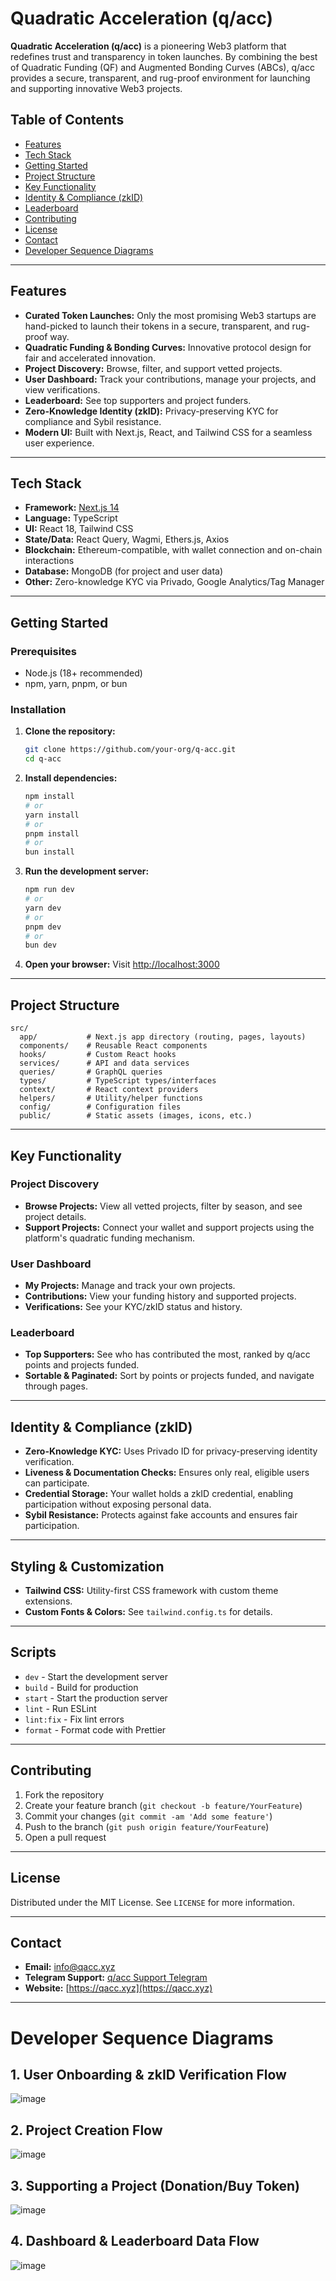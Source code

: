 # Quadratic Acceleration (q/acc)

**Quadratic Acceleration (q/acc)** is a pioneering Web3 platform that redefines trust and transparency in token launches. By combining the best of Quadratic Funding (QF) and Augmented Bonding Curves (ABCs), q/acc provides a secure, transparent, and rug-proof environment for launching and supporting innovative Web3 projects.

## Table of Contents

- [Features](#features)
- [Tech Stack](#tech-stack)
- [Getting Started](#getting-started)
- [Project Structure](#project-structure)
- [Key Functionality](#key-functionality)
- [Identity & Compliance (zkID)](#identity--compliance-zkid)
- [Leaderboard](#leaderboard)
- [Contributing](#contributing)
- [License](#license)
- [Contact](#contact)
- [Developer Sequence Diagrams](#developer-sequence-diagrams)

---

## Features

- **Curated Token Launches:** Only the most promising Web3 startups are hand-picked to launch their tokens in a secure, transparent, and rug-proof way.
- **Quadratic Funding & Bonding Curves:** Innovative protocol design for fair and accelerated innovation.
- **Project Discovery:** Browse, filter, and support vetted projects.
- **User Dashboard:** Track your contributions, manage your projects, and view verifications.
- **Leaderboard:** See top supporters and project funders.
- **Zero-Knowledge Identity (zkID):** Privacy-preserving KYC for compliance and Sybil resistance.
- **Modern UI:** Built with Next.js, React, and Tailwind CSS for a seamless user experience.

---

## Tech Stack

- **Framework:** [Next.js 14](https://nextjs.org/)
- **Language:** TypeScript
- **UI:** React 18, Tailwind CSS
- **State/Data:** React Query, Wagmi, Ethers.js, Axios
- **Blockchain:** Ethereum-compatible, with wallet connection and on-chain interactions
- **Database:** MongoDB (for project and user data)
- **Other:** Zero-knowledge KYC via Privado, Google Analytics/Tag Manager

---

## Getting Started

### Prerequisites

- Node.js (18+ recommended)
- npm, yarn, pnpm, or bun

### Installation

1. **Clone the repository:**

   ```bash
   git clone https://github.com/your-org/q-acc.git
   cd q-acc
   ```

2. **Install dependencies:**

   ```bash
   npm install
   # or
   yarn install
   # or
   pnpm install
   # or
   bun install
   ```

3. **Run the development server:**

   ```bash
   npm run dev
   # or
   yarn dev
   # or
   pnpm dev
   # or
   bun dev
   ```

4. **Open your browser:**
   Visit [http://localhost:3000](http://localhost:3000)

---

## Project Structure

```
src/
  app/           # Next.js app directory (routing, pages, layouts)
  components/    # Reusable React components
  hooks/         # Custom React hooks
  services/      # API and data services
  queries/       # GraphQL queries
  types/         # TypeScript types/interfaces
  context/       # React context providers
  helpers/       # Utility/helper functions
  config/        # Configuration files
  public/        # Static assets (images, icons, etc.)
```

---

## Key Functionality

### Project Discovery

- **Browse Projects:** View all vetted projects, filter by season, and see project details.
- **Support Projects:** Connect your wallet and support projects using the platform's quadratic funding mechanism.

### User Dashboard

- **My Projects:** Manage and track your own projects.
- **Contributions:** View your funding history and supported projects.
- **Verifications:** See your KYC/zkID status and history.

### Leaderboard

- **Top Supporters:** See who has contributed the most, ranked by q/acc points and projects funded.
- **Sortable & Paginated:** Sort by points or projects funded, and navigate through pages.

---

## Identity & Compliance (zkID)

- **Zero-Knowledge KYC:** Uses Privado ID for privacy-preserving identity verification.
- **Liveness & Documentation Checks:** Ensures only real, eligible users can participate.
- **Credential Storage:** Your wallet holds a zkID credential, enabling participation without exposing personal data.
- **Sybil Resistance:** Protects against fake accounts and ensures fair participation.

---

## Styling & Customization

- **Tailwind CSS:** Utility-first CSS framework with custom theme extensions.
- **Custom Fonts & Colors:** See `tailwind.config.ts` for details.

---

## Scripts

- `dev` - Start the development server
- `build` - Build for production
- `start` - Start the production server
- `lint` - Run ESLint
- `lint:fix` - Fix lint errors
- `format` - Format code with Prettier

---

## Contributing

1. Fork the repository
2. Create your feature branch (`git checkout -b feature/YourFeature`)
3. Commit your changes (`git commit -am 'Add some feature'`)
4. Push to the branch (`git push origin feature/YourFeature`)
5. Open a pull request

---

## License

Distributed under the MIT License. See `LICENSE` for more information.

---

## Contact

- **Email:** info@qacc.xyz
- **Telegram Support:** [q/acc Support Telegram](https://t.me/your-support-link)
- **Website:** [https://qacc.xyz](https://qacc.xyz)

---

# Developer Sequence Diagrams


## 1. User Onboarding & zkID Verification Flow

![image](https://github.com/user-attachments/assets/a26b4020-a8e2-4add-a5e0-114a3a4e75d7)


## 2. Project Creation Flow

![image](https://github.com/user-attachments/assets/48b5064b-77b4-41f2-8372-5e696d6a2d6d)


## 3. Supporting a Project (Donation/Buy Token)

![image](https://github.com/user-attachments/assets/b3104de9-7859-46c6-b9a7-8482e5979738)

## 4. Dashboard & Leaderboard Data Flow

![image](https://github.com/user-attachments/assets/f08eccc9-3045-47ed-ac0f-0f2f226e829f)

